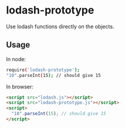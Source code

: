 # lodash-prototype

Use lodash functions directly on the objects.

## Usage

In node:

```bash
require('lodash-prototype');
"10".parseInt(15); // should give 15
```

In browser:

```html
<script src="lodash.js"></script>
<script src="lodash-prototype.js"></script>
<script>
  "10".parseInt(15); // should give 15
</script>
```
